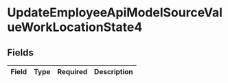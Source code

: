 # UpdateEmployeeApiModelSourceValueWorkLocationState4


## Fields

| Field       | Type        | Required    | Description |
| ----------- | ----------- | ----------- | ----------- |